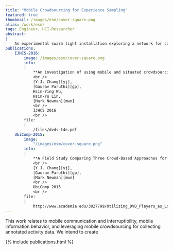 ```yaml
---
title: "Mobile Crowdsourcing for Experience Sampling"
featured: true
thumbnail: /images/esm/cover-square.png
alias: /work/esm/
tags: Engineer, HCI-Researcher
abstract:
|
    An experimental swarm light installation exploring a network for collective action.
publications:
    IJHCS-2016:
        image: /images/esm/cover-square.png
        info:
        |
            **An investigation of using mobile and situated crowdsourcing to collect annotated travel activity data in real-word settings**
            <br />
            [Y.J. Chang][yj],
            [Gaurav Paruthi][gp],
            Hsin-Ying Wu,
            Hsin-Yu Lin,
            [Mark Newman][mwn]
            <br />
            IJHCS 2016
            <br />
        file:
        |   
            /files/dvds-t4e.pdf
    UbiComp-2015:
        image:
            "/images/esm/cover-square.png"
        info:
        |
            **A Field Study Comparing Three Crowd-Based Approaches for Labeling Activity Data**
            <br />
            [Y.J. Chang][yj],
            [Gaurav Paruthi][gp],
            [Mark Newman][mwn]
            <br />
            UbiComp 2015
            <br />
        file:
        |   
            http://www.academia.edu/3827799/Utilizing_DVD_Players_as_Low-Cost_Of_ine_Internet_Browsers
---
```


This work relates to mobile communication and interruptibility, mobile information behavior, and leveraging mobile crowdsourcing for collecting annotated activity data. We intend to create




{% include publications.html %}

